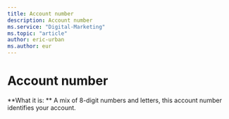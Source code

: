```yaml
---
title: Account number
description: Account number
ms.service: "Digital-Marketing"
ms.topic: "article"
author: eric-urban
ms.author: eur
---
```


# Account number

**What it is: ** A mix of 8-digit numbers and letters, this account number identifies your account.


